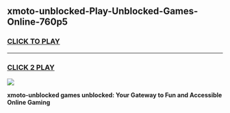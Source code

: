 
## xmoto-unblocked-Play-Unblocked-Games-Online-760p5
<h3>
<a href="https://premium76.site?title=xmoto-unblocked&ref=25A">CLICK TO PLAY</a></h3>
<hr>

<h3>
<a href="https://premium76.site?title=xmoto-unblocked&ref=25A">CLICK 2 PLAY</a>
  
</h3>

<a href="https://premium76.site?title=xmoto-unblocked&ref=25A"><img src="https://clearcache.store/games.png"></a>


**xmoto-unblocked games unblocked: Your Gateway to Fun and Accessible Online Gaming**
